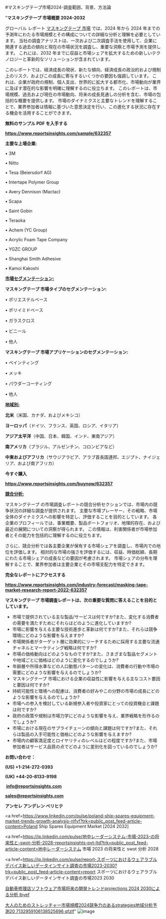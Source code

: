 #マスキングテープ市場2024-調査範囲、背景、方法論

"<strong>マスキングテープ 市場概要 2024-2032</strong>

グローバル レポート <a href=https://www.reportsinsights.com/sample/632357>マスキングテープ 市場</a> では、2024 年から 2024 年までの予測年にわたる市場規模とその構成についての詳細な分析と理解を必要としています。 当社の調査アナリストは、一次および二次調査手法を使用して、企業に関連する過去の傾向と現在の市場状況を調査し、重要な洞察と市場予測を提供します。 これには、2032 年までに収益と市場シェアを拡大​​するための新しいテクノロジーと革新的なソリューションが含まれています。

このレポートでは、経済成長の現状、新たな傾向、経済成長の政治的および規制上のリスク、およびこの成長に寄与するいくつかの要因も強調しています。 これは、企業が政府の規制、個人支出、世界的に拡大する都市化、市場動向が業界に及ぼす潜在的な影響を明確に理解するのに役立ちます。 このレポートは、市場規模、過去および現在の市場動向、将来の成長見通しの分析を含む、市場の包括的な概要を提供します。 市場のダイナミクスと主要なトレンドを理解することで、業界参加者は情報に基づいた意思決定を行い、この進化する状況に存在する機会を活用することができます。

<strong><b>無料のサンプル PDF を入手する</b></strong>

<a href=https://www.reportsinsights.com/sample/632357><strong><u>https://www.reportsinsights.com/sample/632357</u></strong></a>

<strong>主要な上場企業:</strong>

• 3M

• Nitto

• Tesa (Beiersdorf AG)

• Intertape Polymer Group

• Avery Dennison (Mactac)

• Scapa

• Saint Gobin

• Teraoka

• Achem (YC Group)

• Acrylic Foam Tape Company

• YGZC GROUP

• Shanghai Smith Adhesive

• Kamoi Kakoshi

<strong><u>市場セグメンテーション</u></strong><strong><u>:</u></strong>

<strong>マスキングテープ 市場タイプのセグメンテーション:</strong>

• ポリエステルベース

• ポリイミドベース

• ガラスクロス

• ビニール

• 他人

<strong>マスキングテープ 市場アプリケーションのセグメンテーション:</strong>

• ペインティング

• メッキ

• パウダーコーティング

• 他人

<strong><u>地域別</u></strong><strong><u>:</u></strong>

<strong>北米</strong>（米国、カナダ、およびメキシコ）

<strong>ヨーロッパ</strong>（ドイツ、フランス、英国、ロシア、イタリア）

<strong>アジア太平洋</strong>（中国、日本、韓国、インド、東南アジア）

<strong>南アメリカ</strong>（ブラジル、アルゼンチン、コロンビアなど）

<strong>中東およびアフリカ</strong>（サウジアラビア、アラブ首長国連邦、エジプト、ナイジェリア、および南アフリカ）

<strong>今すぐ購入</strong>

<a href=https://www.reportsinsights.com/buynow/632357><strong><u>https://www.reportsinsights.com/buynow/632357</u></strong></a>

<strong><u>競合分析:</u></strong>

マスキングテープ の市場調査レポートの競合分析セクションでは、市場内の競争状況の詳細な調査が提供されます。 主要な市場プレーヤー、その戦略、市場全体のダイナミクスへの影響を特定し、評価することを目的としています。 各企業のプロフィールでは、事業概要、製品ポートフォリオ、地理的存在、および最近の展開についての洞察が得られます。 この情報は、利害関係者が市場参加者とその能力を包括的に理解するのに役立ちます。

さらに、競合分析では各主要企業が保有する市場シェアを調査し、市場内での地位を評価します。 相対的な市場の強さを評価するには、収益、時価総額、長期にわたる市場シェアの成長などの要因が考慮されます。 市場シェアの分布を理解することで、業界参加者は主要企業とその市場支配力を特定できます。

<strong>完全なレポートにアクセスする</strong>

<a href=https://www.reportsinsights.com/industry-forecast/masking-tape-market-research-report-2022-632357><strong><u><b>https://www.reportsinsights.com/industry-forecast/masking-tape-market-research-report-2022-632357</b></u></strong></a>

<strong><b>マスキングテープ 市場調査レポートは、次の重要な質問に答えることを目的としています。</b></strong>
<ul>
  <li>市場で提供されている主な製品/サービスは何ですか?また、変化する消費者の需要を満たすためにそれらはどのように進化していますか?</li>
  <li>市場に影響を与える主要な技術進歩と革新は何ですか?また、それらは競争環境にどのような影響を与えますか?</li>
  <li>市場関係者がターゲット層に効果的にリーチするために採用する主要な流通チャネルとマーケティング戦略は何ですか?</li>
  <li>市場の価格動向はどのようなものですか?また、さまざまな製品セグメントや地域ごとに価格はどのように変化するのでしょうか?</li>
  <li>年齢層や所得水準などの人口動態パターンの変化は、消費者の行動や市場の需要にどのような影響を与えるのでしょうか?</li>
  <li>マスキングテープ 市場における企業の収益性に影響を与える主なコスト要因と要因は何ですか?</li>
  <li>持続可能性と環境への配慮は、消費者の好みやこの分野の市場の成長にどのような影響を与えるのでしょうか?</li>
  <li>市場への参入を検討している新規参入者や投資家にとっての投資機会と課題は何ですか?</li>
  <li>政府の政策や規制は市場力学にどのような影響を与え、業界戦略を形作るのでしょうか?</li>
  <li>市場における現在のサプライチェーンの傾向と課題は何ですか?また、それらは製品の入手可能性と価格にどのような影響を与えますか?</li>
  <li>市場内の顧客満足度とロイヤリティのレベルはどの程度ですか?また、市場参加者はサービス品質の点でどのように差別化を図っているのでしょうか?</li>
</ul>
<strong>お問い合わせ：</strong>

<strong>(US) +1-214-272-0393</strong>

<strong>(UK) +44-20-8133-9198</strong>

<strong> </strong><a href=info@reportsinsights.com><strong><u>info@reportsinsights.com</u></strong></a>

<a href=sales@reportsinsights.com><strong><u>sales@reportsinsights.com</u></strong></a>

<strong>アンセレ アンデレン ベリヒテ</strong>

<a href=https://www.linkedin.com/pulse/poland-ship-spares-equipment-market-trends-growth-analysis-nlfvf?trk=public_post_feed-article-content>Poland Ship Spares Equipment Market [2024 2032]</a>

<a href=https://jp.linkedin.com/pulse/地中レーダーシステム-市場-2023-の将来性と-swot-分析-2028-reportsinsights-pvt-ltd?trk=public_post_feed-article-content>地中レーダーシステム 市場 2023 の将来性と swot 分析 2028</a>

<a href=https://jp.linkedin.com/pulse/report-スポーツにおけるウェアラブルデバイス新しいデータインサイト調査の市場2023-2030?trk=public_post_feed-article-content>report スポーツにおけるウェアラブルデバイス新しいデータインサイト調査の市場2023 2030</a>

<a href=https://www.linkedin.com/pulse/自動車修理店ソフトウェア市場将来の開発トレンドprojections-2024-2030による分析-lbyef/>自動車修理店ソフトウェア市場将来の開発トレンドprojections 2024 2030による分析 lbyef</a>

<a href=https://www.linkedin.com/pulse/大人のためのストレッチャー市場規模2024競争力のあるstrategies地域分析予測20-7132959106138525696-qfzlf/>大人のためのストレッチャー市場規模2024競争力のあるstrategies地域分析予測20 7132959106138525696 qfzlf</a>"
![image](https://github.com/ahaan12367/RIMarket24/assets/158471582/8869303e-2877-4cc1-bf6f-6b7305cc7514)
